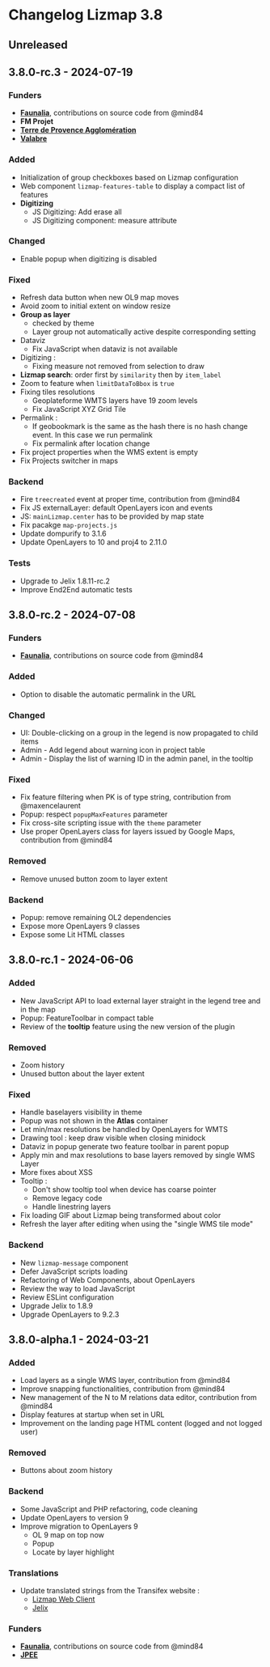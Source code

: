 # Changelog Lizmap 3.8

<!--
Format from https://keepachangelog.com/en/1.0.0/
added, fixed, changed, removed, deprecated, security
with some extra keywords: backend, tests, test, translation, funders, important
-->

## Unreleased

## 3.8.0-rc.3 - 2024-07-19

### Funders

* **[Faunalia](https://www.faunalia.eu/fr)**, contributions on source code from @mind84
* **FM Projet**
* **[Terre de Provence Agglomération](https://www.terredeprovence-agglo.com/)**
* **[Valabre](https://www.valabre.com/)**

### Added

* Initialization of group checkboxes based on Lizmap configuration
* Web component `lizmap-features-table` to display a compact list of features
* **Digitizing**
    * JS Digitizing: Add erase all
    * JS Digitizing component: measure attribute

### Changed

* Enable popup when digitizing is disabled

### Fixed

* Refresh data button when new OL9 map moves
* Avoid zoom to initial extent on window resize
* **Group as layer**
    * checked by theme
    * Layer group not automatically active despite corresponding setting
* Dataviz
    * Fix JavaScript when dataviz is not available
* Digitizing :
  * Fixing measure not removed from selection to draw
* **Lizmap search**: order first by `similarity` then by `item_label`
* Zoom to feature when `limitDataToBbox` is `true`
* Fixing tiles resolutions
  * Geoplateforme WMTS layers have 19 zoom levels
  * Fix JavaScript XYZ Grid Tile
* Permalink :
  * If geobookmark is the same as the hash there is no hash change event. In this case we run permalink
  * Fix permalink after location change
* Fix project properties when the WMS extent is empty
* Fix Projects switcher in maps

### Backend

* Fire `treecreated` event at proper time, contribution from @mind84
* Fix JS externalLayer: default OpenLayers icon and events
* JS: `mainLizmap.center` has to be provided by map state
* Fix pacakge `map-projects.js`
* Update dompurify to 3.1.6
* Update OpenLayers to 10 and proj4 to 2.11.0

### Tests

* Upgrade to Jelix 1.8.11-rc.2
* Improve End2End automatic tests

## 3.8.0-rc.2 - 2024-07-08

### Funders

* **[Faunalia](https://www.faunalia.eu/fr)**, contributions on source code from @mind84

### Added

* Option to disable the automatic permalink in the URL

### Changed

* UI: Double-clicking on a group in the legend is now propagated to child items
* Admin - Add legend about warning icon in project table
* Admin - Display the list of warning ID in the admin panel, in the tooltip

### Fixed

* Fix feature filtering when PK is of type string, contribution from @maxencelaurent
* Popup: respect `popupMaxFeatures` parameter
* Fix cross-site scripting issue with the `theme` parameter
* Use proper OpenLayers class for layers issued by Google Maps, contribution from @mind84

### Removed

* Remove unused button zoom to layer extent

### Backend

* Popup: remove remaining OL2 dependencies
* Expose more OpenLayers 9 classes
* Expose some Lit HTML classes

## 3.8.0-rc.1 - 2024-06-06

### Added

* New JavaScript API to load external layer straight in the legend tree and in the map
* Popup: FeatureToolbar in compact table
* Review of the **tooltip** feature using the new version of the plugin

### Removed

* Zoom history
* Unused button about the layer extent

### Fixed

* Handle baselayers visibility in theme
* Popup was not shown in the **Atlas** container
* Let min/max resolutions be handled by OpenLayers for WMTS
* Drawing tool : keep draw visible when closing minidock
* Dataviz in popup generate two feature toolbar in parent popup
* Apply min and max resolutions to base layers removed by single WMS Layer
* More fixes about XSS
* Tooltip :
  * Don't show tooltip tool when device has coarse pointer
  * Remove legacy code
  * Handle linestring layers
* Fix loading GIF about Lizmap being transformed about color
* Refresh the layer after editing when using the "single WMS tile mode"

### Backend

* New `lizmap-message` component
* Defer JavaScript scripts loading
* Refactoring of Web Components, about OpenLayers
* Review the way to load JavaScript
* Review ESLint configuration
* Upgrade Jelix to 1.8.9
* Upgrade OpenLayers to 9.2.3

## 3.8.0-alpha.1 - 2024-03-21

### Added

* Load layers as a single WMS layer, contribution from @mind84
* Improve snapping functionalities, contribution from @mind84
* New management of the N to M relations data editor, contribution from @mind84
* Display features at startup when set in URL
* Improvement on the landing page HTML content (logged and not logged user)

### Removed

* Buttons about zoom history

### Backend

* Some JavaScript and PHP refactoring, code cleaning
* Update OpenLayers to version 9
* Improve migration to OpenLayers 9
  * OL 9 map on top now
  * Popup
  * Locate by layer highlight

### Translations

* Update translated strings from the Transifex website :
  * [Lizmap Web Client](https://www.transifex.com/3liz-1/lizmap-locales/dashboard/)
  * [Jelix](https://www.transifex.com/3liz-1/jelix/dashboard/)

### Funders

* **[Faunalia](https://www.faunalia.eu/fr)**, contributions on source code from @mind84
* **[JPEE](https://www.jpee.fr/)**

